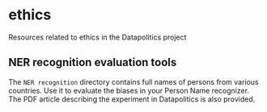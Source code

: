 # ethics
Resources related to ethics in the Datapolitics project

## NER recognition evaluation tools

The `NER recognition` directory contains full names of persons from various countries. Use it to evaluate the biases
in your Person Name recognizer. The PDF article describing the experiment in Datapolitics is also provided.
